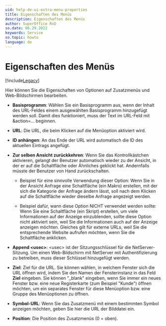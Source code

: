 ```yaml
---
uid: help-de-ui-extra-menu-properties
title: Eigenschaften des Menüs
description: Eigenschaften des Menüs
author: SuperOffice RnD
so.date: 06.29.2022
keywords: Service
so.topic: howto
language: de
---
```


# Eigenschaften des Menüs

[!include[Legacy](../includes/legacy-extra-menus.md)]

Hier können Sie die Eigenschaften von Optionen auf Zusatzmenüs und Web-Bildschirmen bearbeiten.

* **Basisprogramm**: Wählen Sie ein Basisprogramm aus, wenn der Inhalt des URL-Feldes einem ausgewählten Basisprogramm hinzugefügt werden soll. Damit dies funktioniert, muss der Text im URL-Feld mit &action=... beginnen.

* **URL**: Die URL, die beim Klicken auf die Menüoption aktiviert wird.

* **ID anhängen**: An das Ende der URL wird automatisch die ID des aktuellen Eintrags angefügt.

* **Zur selben Ansicht zurückkehren**: Wenn Sie das Kontrollkästchen aktivieren, gelangt der Benutzer automatisch wieder zu der Ansicht, in der er auf die Schaltfläche oder Ähnliches geklickt hat. Andernfalls müsste der Benutzer von Hand zurückschalten.

  * Beispiel für eine sinnvolle Verwendung dieser Option: Wenn Sie in der Ansicht Anfrage eine Schaltfläche (ein Makro) erstellen, mit der sich die Kategorie der Anfrage ändern lässt, soll nach dem Klicken auf die Schaltfläche wieder dieselbe Anfrage angezeigt werden.

  * Beispiel dafür, wann diese Option NICHT verwendet werden sollte: Wenn Sie eine Schaltfläche (ein Skript) erstellen, um viele Informationen auf der Anzeige einzublenden, sollte diese Option nicht aktiviert sein, weil Sie die Informationen auch auf der Anzeige anzeigen möchten. Gleiches gilt für externe URLs, weil Sie die entsprechende Website aufrufen möchten, wenn Sie die Schaltfläche anklicken.

* **Append &lt;usec&gt;**: &lt;usec&gt; ist der Sitzungsschlüssel für die NetServer-Sitzung. Um einen Web-Bildschirm mit NetServer mit Authentifizierung zu betreiben, muss dieser Schlüssel hinzugefügt werden.

* **Ziel**: Ziel für die URL. Sie können wählen, in welchem Fenster sich die URL öffnen wird, indem Sie den Namen der Fensterinstanz in das Feld **Ziel** eingeben. Sie können "_blank" eingeben, wenn Sie immer ein neues Fenster bzw. eine neue Registerkarte (zum Beispiel "Kunde") öffnen möchten, um ein separates Fenster für diese Menüoption bzw. eine Gruppe des Menüoptionen zu öffnen.

* **Symbol-URL**: Wenn Sie das Zusatzmenü mit einem bestimmten Symbol anzeigen möchten, geben Sie hier die URL der Bilddatei ein.

* **Position**: Die Position des Zusatzmenüs (0 = oben).
